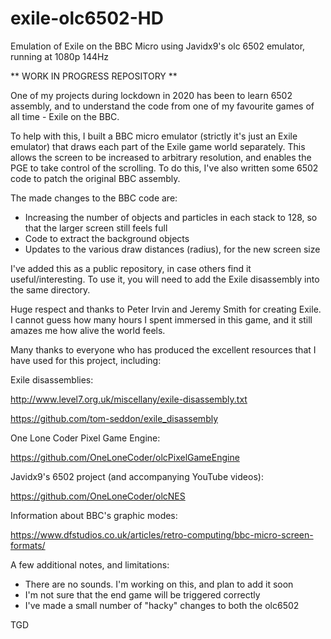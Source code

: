 # exile-olc6502-HD

Emulation of Exile on the BBC Micro using Javidx9's olc 6502 emulator, running at 1080p 144Hz

** WORK IN PROGRESS REPOSITORY **

One of my projects during lockdown in 2020 has been to learn 6502 assembly, and to understand the code from one of my favourite games of all time - Exile on the BBC.

To help with this, I built a BBC micro emulator (strictly it's just an Exile emulator) that draws each part of the Exile game world separately.  This allows the screen to be increased to arbitrary resolution, and enables the PGE to take control of the scrolling.  To do this, I've also written some 6502 code to patch the original BBC assembly.

The made changes to the BBC code are:
  - Increasing the number of objects and particles in each stack to 128, so that the larger screen still feels full
  - Code to extract the background objects
  - Updates to the various draw distances (radius), for the new screen size

I've added this as a public repository, in case others find it useful/interesting. To use it, you will need to add the Exile disassembly into the same directory.

Huge respect and thanks to Peter Irvin and Jeremy Smith for creating Exile. I cannot guess how many hours I spent immersed in this game, and it still amazes me how alive the world feels.

Many thanks to everyone who has produced the excellent resources that I have used for this project, including:

Exile disassemblies:

http://www.level7.org.uk/miscellany/exile-disassembly.txt

https://github.com/tom-seddon/exile_disassembly

One Lone Coder Pixel Game Engine:

https://github.com/OneLoneCoder/olcPixelGameEngine

Javidx9's 6502 project (and accompanying YouTube videos):

https://github.com/OneLoneCoder/olcNES

Information about BBC's graphic modes:

https://www.dfstudios.co.uk/articles/retro-computing/bbc-micro-screen-formats/

A few additional notes, and limitations:
  - There are no sounds. I'm working on this, and plan to add it soon
  - I'm not sure that the end game will be triggered correctly
  - I've made a small number of "hacky" changes to both the olc6502

TGD
